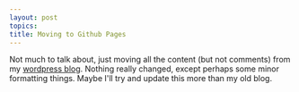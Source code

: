 ```yaml
---
layout: post
topics:
title: Moving to Github Pages
---
```


Not much to talk about, just moving all the content (but not comments) from my
[wordpress blog](gilbertgede.wordpress.com). Nothing really changed, except
perhaps some minor formatting things. Maybe I'll try and update this more than
my old blog.
